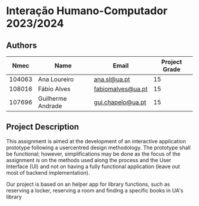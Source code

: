 # Interação Humano-Computador 2023/2024

## Authors

| **Nmec** | **Name**     | **Email**    | **Project Grade** |
|----------|--------------|--------------|-------------------|
| 104063   | Ana Loureiro | ana.sl@ua.pt |      15           |
| 108016   | Fábio Alves  |  fabiomalves@ua.pt |      15      |
| 107696   | Guilherme Andrade|   gui.chapelo@ua.pt |      15    |



## Project Description

This assignment is aimed at the development of an interactive application prototype following a usercentred design methodology. 
The prototype shall be functional; however, simplifications may be done as the focus of the assignment is on the methods used along the process and the User Interface (UI) and not on having a fully functional
application (leave out most of backend implementation).

Our project is based on an helper app for library functions, such as reserving a locker, reserving a room and finding a specific books in UA's library



